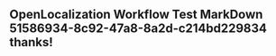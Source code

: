 <properties
ms.topic="hero-topic"
ms.test1="hero-topic"
ms.test2="test"/>

## OpenLocalization Workflow Test MarkDown 51586934-8c92-47a8-8a2d-c214bd229834 thanks!
